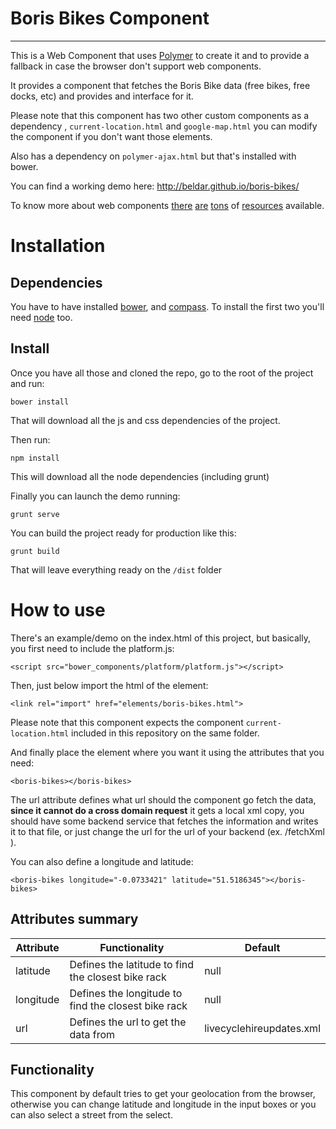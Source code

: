 # Boris Bikes Component
-------

This is a Web Component that uses [Polymer](http://www.polymer-project.org/) to create it and to provide a fallback in case the browser don't support web components.

It provides a component that fetches the Boris Bike data (free bikes, free docks, etc) and provides and interface for it.

Please note that this component has two other custom components as a dependency , `current-location.html` and `google-map.html` you can modify the component
if you don't want those elements.

Also has a dependency on `polymer-ajax.html` but that's installed with bower.

You can find a working demo here: http://beldar.github.io/boris-bikes/

To know more about web components [there](http://www.html5rocks.com/en/tutorials/webcomponents/customelements/) [are](http://www.html5rocks.com/en/tutorials/webcomponents/shadowdom/) [tons](http://css-tricks.com/modular-future-web-components/) of [resources](https://www.google.co.uk/search?q=web+components) available.


# Installation

Dependencies
------------

You have to have installed [bower](http://bower.io/), and [compass](http://compass-style.org/install/). To install the first two you'll need [node](http://nodejs.org/) too.

Install
-------

Once you have all those and cloned the repo, go to the root of the project and run:

    bower install
    
That will download all the js and css dependencies of the project.

Then run:

    npm install
    
This will download all the node dependencies (including grunt)

Finally you can launch the demo running:

    grunt serve
    
You can build the project ready for production like this:

    grunt build
    
That will leave everything ready on the `/dist` folder

# How to use

There's an example/demo on the index.html of this project, but basically, you first need to include the platform.js:

    <script src="bower_components/platform/platform.js"></script>
    
Then, just below import the html of the element:

    <link rel="import" href="elements/boris-bikes.html">

Please note that this component expects the component `current-location.html` included in this repository on the same folder.
    
And finally place the element where you want it using the attributes that you need:

    <boris-bikes></boris-bikes>

The url attribute defines what url should the component go fetch the data, **since it cannot do a cross domain  request** it gets a local xml copy, you should have some backend service that fetches the information and writes it to that file, or just change the url for the url of your backend (ex. /fetchXml ).

You can also define a longitude and latitude:

    <boris-bikes longitude="-0.0733421" latitude="51.5186345"></boris-bikes>
    
Attributes summary
-----------

| Attribute | Functionality                        | Default        |
|-----------|--------------------------------------|----------------|
| latitude  | Defines the latitude to find the closest bike rack | null         |
| longitude | Defines the longitude to find the closest bike rack          | null           |
| url       | Defines the url to get the data from | livecyclehireupdates.xml |

Functionality
------------
This component by default tries to get your geolocation from the browser, otherwise you can change latitude and longitude in the input boxes
or you can also select a street from the select.